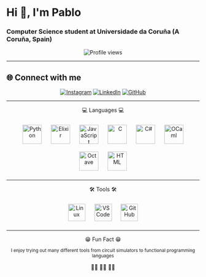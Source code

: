 # Hi 👋, I'm Pablo
### Computer Science student at Universidade da Coruña (A Coruña, Spain)

<p align="center">
  <img src="https://komarev.com/ghpvc/?username=pablomasian&label=Profile%20views&color=0e75b6&style=flat" alt="Profile views" />
</p>

---

## 🌐 Connect with me
<p align="center">
  <a href="https://instagram.com/_pablomasian" target="_blank"><img src="https://img.shields.io/badge/Instagram-_pablomasian-E4405F?style=for-the-badge&logo=instagram&logoColor=white" alt="Instagram" /></a>
  <a href="https://linkedin.com/in/pablomasian" target="_blank"><img src="https://img.shields.io/badge/LinkedIn-Pablo-blue?style=for-the-badge&logo=linkedin&logoColor=white" alt="LinkedIn" /></a>
  <a href="https://github.com/pablomasian" target="_blank"><img src="https://img.shields.io/badge/GitHub-pablomasian-181717?style=for-the-badge&logo=github&logoColor=white" alt="GitHub" /></a>
</p>

---

<p align="center">💻 Languages 💻</p>

<p align="center">
<img src="https://skillicons.dev/icons?i=py" title="Python" height="50" style="margin:10px"/>
<img src="https://skillicons.dev/icons?i=elixir" title="Elixir" height="50" style="margin:10px"/>
<img src="https://skillicons.dev/icons?i=js" title="JavaScript" height="50" style="margin:10px"/>
<img src="https://skillicons.dev/icons?i=c" title="C" height="50" style="margin:10px"/>
<img src="https://skillicons.dev/icons?i=cs" title="C#" height="50" style="margin:10px"/>
<img src="https://skillicons.dev/icons?i=ocaml" title="OCaml" height="50" style="margin:10px"/>
<img src="https://skillicons.dev/icons?i=octave" title="Octave" height="50" style="margin:10px"/>
<img src="https://skillicons.dev/icons?i=html" title="HTML" height="50" style="margin:10px"/>
</p>

---

<p align="center">🛠 Tools 🛠</p>

<p align="center">
<img src="https://skillicons.dev/icons?i=linux" title="Linux" height="45" style="margin:10px"/>
<img src="https://skillicons.dev/icons?i=vscode" title="VS Code" height="45" style="margin:10px"/>
<img src="https://skillicons.dev/icons?i=github" title="GitHub" height="45" style="margin:10px"/>
</p>

---
<p align="center">😁 Fun Fact 😁</p>

<p align="center">
<small>I enjoy trying out many different tools from circuit simulators to functional programming languages </small>
</p>

<p align="center">🏄🏻      🏄🏻      🏄🏻</p>
